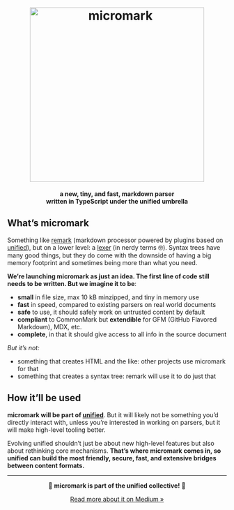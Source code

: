<!--lint disable no-html-->

<h1 align="center">
  <img src="https://raw.githubusercontent.com/micromark/micromark/9c34547/logo.svg?sanitize=true" alt="micromark" width="400" />
</h1>

<p align="center">
  <b>a new, tiny, and fast, markdown parser <br> written in TypeScript under the unified umbrella</br></b>
</p>

## What’s micromark

Something like [remark][] (markdown processor powered by plugins based on
[unified][]), but on a lower level: a [lexer][] (in nerdy terms 🤓).
Syntax trees have many good things, but they do come with the downside of
having a big memory footprint and sometimes being more than what you need.

**We’re launching micromark as just an idea.
The first line of code still needs to be written.
But we imagine it to be**:

*   **small** in file size, max 10 kB minzipped, and tiny in memory use
*   **fast** in speed, compared to existing parsers on real world documents
*   **safe** to use, it should safely work on untrusted content by default
*   **compliant** to CommonMark but **extendible** for GFM (GitHub Flavored
    Markdown), MDX, etc.
*   **complete**, in that it should give access to all info in the source
    document

_But it’s not:_

*   something that creates HTML and the like: other projects use micromark for
    that
*   something that creates a syntax tree: remark will use it to do just that

## How it’ll be used

**micromark will be part of [unified][]**.
But it will likely not be something you’d directly interact with, unless
you’re interested in working on parsers, but it will make high-level tooling
better.

Evolving unified shouldn’t just be about new high-level features but also about
rethinking core mechanisms.
**That’s where micromark comes in, so unified can build the most friendly, secure,
fast, and extensive bridges between content formats.**

* * *

<p align="center">🎉 <strong>micromark is part of the unified collective!</strong> 🎉</p>
<p align="center"><a href="https://medium.com/unifiedjs/collectively-evolving-through-crowdsourcing-22c359ea95cc">Read more about it on Medium »</a></p>

[remark]: https://github.com/remarkjs/remark

[unified]: https://github.com/unifiedjs/unified

[lexer]: https://en.wikipedia.org/wiki/Lexical_analysis
